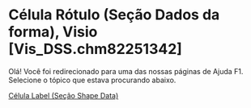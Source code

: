 
# Célula Rótulo (Seção Dados da forma), Visio [Vis_DSS.chm82251342]

Olá! Você foi redirecionado para uma das nossas páginas de Ajuda F1. Selecione o tópico que estava procurando abaixo.

[Célula Label (Seção Shape Data)](http://msdn.microsoft.com/library/6d328b1c-8d92-eb1a-7317-7dd85c674ff9%28Office.15%29.aspx)
